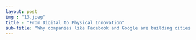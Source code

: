 ```yaml
---
layout: post
img : "13.jpeg"
title : "From Digital to Physical Innovation"
sub-title: "Why companies like Facebook and Google are building cities and neighbourhoods."
---
```

